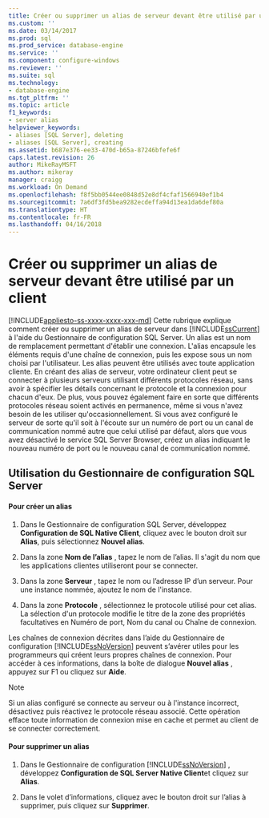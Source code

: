 ```yaml
---
title: Créer ou supprimer un alias de serveur devant être utilisé par un client | Microsoft Docs
ms.custom: ''
ms.date: 03/14/2017
ms.prod: sql
ms.prod_service: database-engine
ms.service: ''
ms.component: configure-windows
ms.reviewer: ''
ms.suite: sql
ms.technology:
- database-engine
ms.tgt_pltfrm: ''
ms.topic: article
f1_keywords:
- server alias
helpviewer_keywords:
- aliases [SQL Server], deleting
- aliases [SQL Server], creating
ms.assetid: b687e376-ee33-470d-b65a-87246bfefe6f
caps.latest.revision: 26
author: MikeRayMSFT
ms.author: mikeray
manager: craigg
ms.workload: On Demand
ms.openlocfilehash: f8f5bb0544ee0848d52e8df4cfaf1566940ef1b4
ms.sourcegitcommit: 7a6df3fd5bea9282ecdeffa94d13ea1da6def80a
ms.translationtype: HT
ms.contentlocale: fr-FR
ms.lasthandoff: 04/16/2018
---
```

# <a name="create-or-delete-a-server-alias-for-use-by-a-client"></a>Créer ou supprimer un alias de serveur devant être utilisé par un client
[!INCLUDE[appliesto-ss-xxxx-xxxx-xxx-md](../../includes/appliesto-ss-xxxx-xxxx-xxx-md.md)]
  Cette rubrique explique comment créer ou supprimer un alias de serveur dans [!INCLUDE[ssCurrent](../../includes/sscurrent-md.md)] à l'aide du Gestionnaire de configuration SQL Server. Un alias est un nom de remplacement permettant d'établir une connexion. L'alias encapsule les éléments requis d'une chaîne de connexion, puis les expose sous un nom choisi par l'utilisateur. Les alias peuvent être utilisés avec toute application cliente. En créant des alias de serveur, votre ordinateur client peut se connecter à plusieurs serveurs utilisant différents protocoles réseau, sans avoir à spécifier les détails concernant le protocole et la connexion pour chacun d'eux. De plus, vous pouvez également faire en sorte que différents protocoles réseau soient activés en permanence, même si vous n'avez besoin de les utiliser qu'occasionnellement. Si vous avez configuré le serveur de sorte qu'il soit à l'écoute sur un numéro de port ou un canal de communication nommé autre que celui utilisé par défaut, alors que vous avez désactivé le service SQL Server Browser, créez un alias indiquant le nouveau numéro de port ou le nouveau canal de communication nommé.  
  
##  <a name="SSMSProcedure"></a> Utilisation du Gestionnaire de configuration SQL Server  
  
#### <a name="to-create-an-alias"></a>Pour créer un alias  
  
1.  Dans le Gestionnaire de configuration SQL Server, développez **Configuration de SQL Native Client**, cliquez avec le bouton droit sur **Alias**, puis sélectionnez **Nouvel alias**.  
  
2.  Dans la zone **Nom de l’alias** , tapez le nom de l’alias. Il s'agit du nom que les applications clientes utiliseront pour se connecter.  
  
3.  Dans la zone **Serveur** , tapez le nom ou l’adresse IP d’un serveur. Pour une instance nommée, ajoutez le nom de l'instance.  
  
4.  Dans la zone **Protocole** , sélectionnez le protocole utilisé pour cet alias. La sélection d'un protocole modifie le titre de la zone des propriétés facultatives en Numéro de port, Nom du canal ou Chaîne de connexion.  
  
 Les chaînes de connexion décrites dans l’aide du Gestionnaire de configuration [!INCLUDE[ssNoVersion](../../includes/ssnoversion-md.md)] peuvent s’avérer utiles pour les programmeurs qui créent leurs propres chaînes de connexion. Pour accéder à ces informations, dans la boîte de dialogue **Nouvel alias** , appuyez sur F1 ou cliquez sur **Aide**.  
  
> [!NOTE]  
>  Si un alias configuré se connecte au serveur ou à l'instance incorrect, désactivez puis réactivez le protocole réseau associé. Cette opération efface toute information de connexion mise en cache et permet au client de se connecter correctement.  
  
#### <a name="to-delete-an-alias"></a>Pour supprimer un alias  
  
1.  Dans le Gestionnaire de configuration [!INCLUDE[ssNoVersion](../../includes/ssnoversion-md.md)] , développez **Configuration de SQL Server Native Client**et cliquez sur **Alias**.  
  
2.  Dans le volet d’informations, cliquez avec le bouton droit sur l’alias à supprimer, puis cliquez sur **Supprimer**.  
  
  
